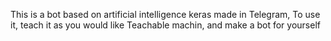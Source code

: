 This is a bot based on artificial intelligence keras made in Telegram, To use it, teach it as you would like Teachable machin, and make a bot for yourself
